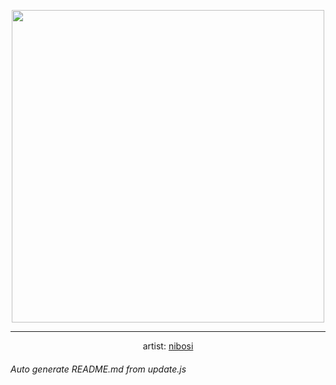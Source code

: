 
<p align="center">
  <img width="500" src="https://nekos.best/api/v2/neko/0687.png">
  <hr/>
  <center>
    artist: <a href="https://www.pixiv.net/en/artworks/95202859">nibosi</a>
  </center>
</p>


###### Auto generate README.md from update.js

